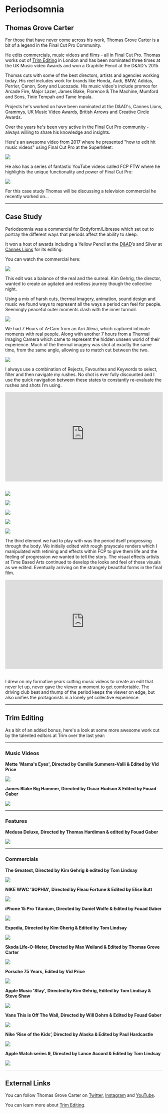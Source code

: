 # Periodsomnia

## Thomas Grove Carter

For those that have never come across his work, Thomas Grove Carter is a bit of a legend in the Final Cut Pro Community.

He edits commercials, music videos and films - all in Final Cut Pro. Thomas works out of [Trim Editing](https://trimediting.com) in London and has been nominated three times at the UK Music video Awards and won a Graphite Pencil at the D&AD's 2015.

Thomas cuts with some of the best directors, artists and agencies working today. His reel includes work for brands like Honda, Audi, BMW, Adidas, Perrier, Canon, Sony and Lucozade. His music video's include promos for Arcade Fire, Major Lazer, James Blake, Florence & The Machine, Mumford and Sons, Tinie Tempah and Tame Impala.

Projects he's worked on have been nominated at the D&AD's, Cannes Lions, Grammys, UK Music Video Awards, British Arrows and Creative Circle Awards.

Over the years he's been very active in the Final Cut Pro community - always willing to share his knowledge and insights.

Here's an awesome video from 2017 where he presented "how to edit hit music videos" using Final Cut Pro at the SuperMeet:

[![](/static/tgc-music-video-youtube.jpeg)](https://www.youtube.com/watch?v=iaeux3cGtQo)

He also has a series of fantastic YouTube videos called FCP FTW where he highlights the unique functionality and power of Final Cut Pro:

[![](/static/tgc-ftw-youtube.jpeg)](https://www.youtube.com/playlist?list=PLk1S35P86TzPmcjybsLUcmDmbbyzsMa4A)

For this case study Thomas will be discussing a television commercial he recently worked on...

---

## Case Study

Periodsomnia was a commercial for Bodyform/Libresse which set out to portray the different ways that periods affect the ability to sleep.

It won a host of awards including a Yellow Pencil at the [D&AD](https://www.dandad.org/awards/professional/2023/236539/periodsomnia/)’s and Silver at [Cannes Lions](https://www.essity.com/media/news-features/2023/essity-brands-receive-gold-and-silver-lions-at-cannes-2023/) for its editing.

You can watch the commercial here:

[![](/static/periodsomnia-youtube.jpg)](https://www.youtube.com/watch?v=IVDpqih2KbI)

This edit was a balance of the real and the surreal. Kim Gehrig, the director, wanted to create an agitated and restless journey though the collective night.

Using a mix of harsh cuts, thermal imagery, animation, sound design and music we found ways to represent all the ways a period can feel for people. Seemingly peaceful outer moments clash with the inner turmoil.

![](/static/tgc-timeline-01.png)

We had 7 Hours of A-Cam from an Arri Alexa, which captured intimate moments with real people. Along with another 7 hours from a Thermal Imaging Camera which came to represent the hidden unseen world of their experience. Much of the thermal imagery was shot at exactly the same time, from the same angle, allowing us to match cut between the two.

![](/static/tgc-timeline-02.png)

I always use a combination of Rejects, Favourites and Keywords to select, filter and then navigate my rushes. No shot is ever fully discounted and I use the quick navigation between these states to constantly re-evaluate the rushes and shots I’m using.

<div style="position: relative; padding-top: 56.25%;">
  <iframe
    src="https://customer-2n8dqn7i3032pr6x.cloudflarestream.com/4adcb443352c0c93b0f5de392a5be242/iframe?loop=true&poster=https%3A%2F%2Fcustomer-2n8dqn7i3032pr6x.cloudflarestream.com%2F4adcb443352c0c93b0f5de392a5be242%2Fthumbnails%2Fthumbnail.jpg%3Ftime%3D%26height%3D600"
    style="border: none; position: absolute; top: 0; left: 0; height: 100%; width: 100%;"
    allow="accelerometer; gyroscope; autoplay; encrypted-media; picture-in-picture;"
    allowfullscreen="true"
  ></iframe>
</div>
<br />

![](/static/tgc-timeline-03.jpg)

![](/static/tgc-timeline-04.jpg)

![](/static/tgc-timeline-05.jpg)

![](/static/tgc-timeline-06.jpg)

![](/static/tgc-timeline-07.jpg)

The third element we had to play with was the period itself progressing through the body. We initially edited with rough grayscale renders which I manipulated with retiming and effects within FCP to give them life and the feeling of progression we wanted to tell the story. The visual effects artists at Time Based Arts continued to develop the looks and feel of those visuals as we edited. Eventually arriving on the strangely beautiful forms in the final film.

<div style="position: relative; padding-top: 56.25%;">
  <iframe
    src="https://customer-2n8dqn7i3032pr6x.cloudflarestream.com/3d1a4e6df8e33221e9eb076d12d84f5d/iframe?poster=https%3A%2F%2Fcustomer-2n8dqn7i3032pr6x.cloudflarestream.com%2F3d1a4e6df8e33221e9eb076d12d84f5d%2Fthumbnails%2Fthumbnail.jpg%3Ftime%3D%26height%3D600"
    style="border: none; position: absolute; top: 0; left: 0; height: 100%; width: 100%;"
    allow="accelerometer; gyroscope; autoplay; encrypted-media; picture-in-picture;"
    allowfullscreen="true"
  ></iframe>
</div>
<br />

I drew on my formative years cutting music videos to create an edit that never let up, never gave the viewer a moment to get comfortable. The driving club beat and thump of the period keeps the viewer on edge, but also unifies the protagonists in a lonely yet collective experience.

---

## Trim Editing

As a bit of an added bonus, here's a look at some more awesome work cut by the talented editors at Trim over the last year:

---

### Music Videos

**Mette 'Mama's Eyes', Directed by Camille Summers-Valli & Edited by Vid Price**

[![](/static/trim-mette-mamas-eyes.jpeg)](https://www.youtube.com/watch?v=gi9OBRzbMNI)


**James Blake Big Hammer, Directed by Oscar Hudson & Edited by Fouad Gaber**

[![](/static/trim-james-blake-big-hammer.jpeg)](https://www.youtube.com/watch?v=g_qWhdxiR7k)

---

### Features

**Medusa Deluxe, Directed by Thomas Hardiman & edited by Fouad Gaber**

[![](/static/trim-medusa-deluxe.jpeg)](https://www.youtube.com/watch?v=FImiVecy6sQ)

---

### Commercials

**The Greatest, Directed by Kim Gehrig & edited by Tom Lindsay**

[![](/static/trim-accessibility-the-greatest.jpeg)](https://www.youtube.com/watch?v=8sX9IEHWRJ8)

**NIKE WWC 'SOPHIA', Directed by Fleau Fortune & Edited by Elise Butt**

[![](/static/trim-nice-to-beat-you.jpeg)](https://www.youtube.com/watch?v=kzXPcU2jJ4w)

**iPhone 15 Pro Titanium, Directed by Daniel Wolfe & Edited by Fouad Gaber**

[![](/static/trim-apple-titanium.jpeg)](https://www.youtube.com/watch?v=w_JEezynhrc)

**Expedia, Directed by Kim Gherig & Edited by Tom Lindsay**

[![](/static/trim-expedia.jpeg)](https://www.youtube.com/watch?v=r08aKGGHAUQ)

**Skoda Life-O-Meter, Directed by Max Weiland & Edited by Thomas Grove Carter**

[![](/static/trim-skoda-life-o-meter.jpg)](https://vimeo.com/867228928)

**Porsche 75 Years, Edited by Vid Price**

[![](/static/trim-porsche.jpeg)](https://www.youtube.com/watch?v=8ROJSQETrZI)

**Apple Music 'Stay', Directed by Kim Gehrig, Edited by Tom Lindsay & Steve Shaw**

[![](/static/trim-stay.jpeg)](https://www.youtube.com/watch?v=3ED1TOfYL1c)

**Vans This is Off The Wall, Directed by Will Dohrn & Edited by Fouad Gaber**

[![](/static/trim-vans-off-the-wall.jpeg)](https://www.youtube.com/watch?v=Vf7C6ys7I9Q)

**Nike ‘Rise of the Kids’, Directed by Alaska & Edited by Paul Hardcastle**

[![](/static/trim-nike-rise-of-the-kids.jpeg)](https://www.youtube.com/watch?v=Dy9EqjHf2zw)

**Apple Watch series 9, Directed by Lance Accord & Edited by Tom Lindsay**

[![](/static/trim-apple-watch.jpeg)](https://www.youtube.com/watch?v=Nvb_Kta7v6U)

---

## External Links

You can follow Thomas Grove Carter on [Twitter](https://twitter.com/thomasgcarter), [Instagram](https://www.instagram.com/thomasgcarter) and [YouTube](https://www.youtube.com/@ThomasGroveCarter).

You can learn more about [Trim Editing](https://trimediting.com).